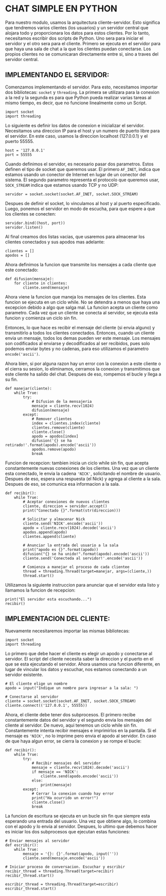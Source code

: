 # CHAT SIMPLE EN PYTHON

Para nuestro modulo, usamos la arquitectura cliente-servidor. Esto significa que tendremos varios clientes (los usuarios) y un servidor central que alojara todo y proporcionara los datos para estos clientes. Por lo tanto, necesitamos escribir dos scripts de Python. Uno sera para iniciar el servidor y el otro sera para el cliente. Primero se ejecuta en el servidor para que haya una sala de chat a la que los clientes puedan conectarse. Los propios clientes no se comunicaran directamente entre si, sino a traves del servidor central. 

## IMPLEMENTANDO EL SERVIDOR:

Comenzamos implementando el servidor. Para esto, necesitamos importar dos bibliotecas: `socket` y `threading`. La primera se utilizara para la conexion a la red y la segunda es para que Python pueda realizar varias tareas al mismo tiempo, es decir, que no funcione linealmente como un Script. 

```
import socket
import threading
```

Lo siguiente es definir los datos de conexion e inicializar el servidor. Necesitamos una direccion IP para el host y un numero de puerto libre para el servidor. En este caso, usamos la direccion localhost (127.0.0.1) y el puerto 55555.
 
```
host = '127.0.0.1'
port = 55555
```

Cuando definimos el servidor, es necesario pasar dos parametros. Estos definen el tipo de socket que queremos usar. El primero `AF_INET`, indica que estamos usando un conector de Internet en lugar de un conector del sistema. El segundo parametro representa el protocolo que queremos usar, `SOCK_STREAM`  indica que estamos usando TCP y no UDP:  

```
servidor = socket.socket(socket.AF_INET, socket.SOCK_STREAM)
```

Despues de definir el socket, lo vinculamos al host y al puerto especificado. Luego, ponemos el servidor en modo de escucha, para que espere a que los clientes se conecten: 

```
servidor.bind((host, port))
servidor.listen()
```

Al final creamos dos listas vacias, que usaremos para almacenar los clientes conectados y sus apodos mas adelante: 

```
clientes = []
apodos = []
```

Ahora definimos la funcion que transmite los mensajes a cada cliente que este conectado:

```
def difusion(mensaje):
    for cliente in clientes:
        cliente.send(mensaje)
```

Ahora viene la funcion que maneja los mensajes de los clientes. Esta funcion se ejecuta en un ciclo while. No se detendra a menos que haya una excepcion debido a algo que salga mal. La funcion acepta un cliente como parametro. Cada vez que un cliente se conecta al servidor, se ejecuta esta funcion y comienza un ciclo sin fin.

Entonces, lo que hace es recibir el mensaje del cliente (si envia alguno) y transmitirlo a todos los clientes conectados. Entonces, cuando un cliente envia un mensaje, todos los demas pueden ver este mensaje. Los mensajes son codificados al enviarse y decodificados al ser recibidos, pues solo podemos enviar bytes y no cadenas, para eso utilizamos el parametro `encode('ascii')`. 

Ahora bien, si por alguna razon hay un error con la conexion a este cliente o el cierra su sesion, lo eliminamos, cerramos la conexion y transmitimos que este cliente ha salido del chat. Despues de eso, rompemos el bucle y llega a su fin.

```
def manejar(cliente):
    while True:
        try:
            # Difusion de la mensajeria
            mensaje = cliente.recv(1024)
            difusion(mensaje)
        except:
            # Remover clientes
            index = clientes.index(cliente)
            clientes.remove(cliente)
            cliente.close()
            apodo = apodos[index]
            difusion('{} se ha retirado!'.format(apodo).encode('ascii'))
            apodos.remove(apodo)
            break
```

 Funcion de recepcion: tambien inicia un ciclo while sin fin, que acepta constantemente nuevas conexiones de los clientes. Una vez que un cliente esta conectado, le envia la cadena  `'NICK'`, solicitando el nombre de usuario. Despues de eso, espera una respuesta (el Nick) y agrega al cliente a la sala. Despues de eso, se comunica esa informacion a la sala.  

```
def recibir():
    while True:
        # Aceptar conexiones de nuevos clientes
        cliente, direccion = servidor.accept()
        print("Conectado {}".format(str(direccion)))

        # Solicitar y almacenar Nick
        cliente.send('NICK'.encode('ascii'))
        apodo = cliente.recv(1024).decode('ascii')
        apodos.append(apodo)
        clientes.append(cliente)

        # Anunciar la entrada del usuario a la sala
        print("apodo es {}".format(apodo))
        difusion("{} se ha unido!".format(apodo).encode('ascii'))
        cliente.send('Conecteda al servidor!'.encode('ascii'))

        # Comienza a manejar el proceso de cada clientee
        thread = threading.Thread(target=manejar, args=(cliente,))
        thread.start() 
```

Utilizamos la siguiente instruccion para anunciar que el servidor esta listo y llamamos la funcion de recepcion: 

```
print("El servidor esta escuchando...")
recibir()
```

## IMPLEMENTACION DEL CLIENTE:

Nuevamente necesitaremos importar las mismas bibliotecas:
 
```
import socket
import threading 
```

Lo primero que debe hacer el cliente es elegir un apodo y conectarse al servidor. El script del cliente necesita saber la direccion y el puerto en el que se esta ejecutando el servidor. Ahora usamos una funcion diferente, en lugar de vincular los datos y escuchar, nos estamos conectando a un servidor existente.  

```
# El cliente elige un nombre
apodo = input("Indique un nombre para ingresar a la sala: ")

# Conectarse al servidor
cliente = socket.socket(socket.AF_INET, socket.SOCK_STREAM)
cliente.connect(('127.0.0.1', 55555))
```

Ahora, el cliente debe tener dos subprocesos. El primero recibe constantemente datos del servidor y el segundo envia los mensajes del cliente al servidor. De nuevo, aqui tenemos un ciclo while sin fin. Constantemente intenta recibir mensajes e imprimirlos en la pantalla. Si el mensaje es `'NICK'`, no lo imprime pero envia el apodo al servidor. En caso de que haya algun error, se cierra la conexion y se rompe el bucle: 

```
def recibir():
    while True:
        try:
            # Recibir mensajes del servidor
            mensaje = cliente.recv(1024).decode('ascii')
            if mensaje == 'NICK':
                cliente.send(apodo.encode('ascii'))
            else:
                print(mensaje)
        except:
            # Cerrar la conexion cuando hay error
            print("Ha ocurrido un error!")
            cliente.close()
            break
```

La funcion de escritura se ejecuta en un bucle sin fin que siempre esta esperando una entrada del usuario. Una vez que obtiene algo, lo combina con el apodo y lo envia al servidor. Despues, lo ultimo que debemos hacer es iniciar los dos subprocesos que ejecutan estas funciones: 

```
# Enviar mensajes al servidor
def escribir():
    while True:
        mensaje = '{}: {}'.format(apodo, input(''))
        cliente.send(mensaje.encode('ascii'))

# Iniciar proceso de conversacion. Escuchar y escribir
recibir_thread = threading.Thread(target=recibir)
recibir_thread.start()

escribir_thread = threading.Thread(target=escribir)
escribir_thread.start()
```